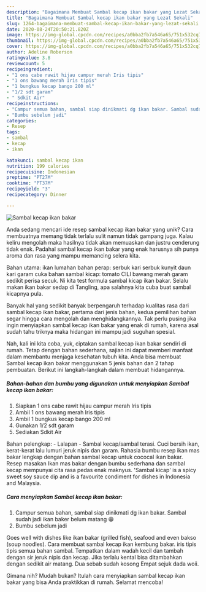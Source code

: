 ```yaml
---
description: "Bagaimana Membuat Sambal kecap ikan bakar yang Lezat Sekali"
title: "Bagaimana Membuat Sambal kecap ikan bakar yang Lezat Sekali"
slug: 1264-bagaimana-membuat-sambal-kecap-ikan-bakar-yang-lezat-sekali
date: 2020-08-24T20:50:21.820Z
image: https://img-global.cpcdn.com/recipes/a0bba2fb7a546a65/751x532cq70/sambal-kecap-ikan-bakar-foto-resep-utama.jpg
thumbnail: https://img-global.cpcdn.com/recipes/a0bba2fb7a546a65/751x532cq70/sambal-kecap-ikan-bakar-foto-resep-utama.jpg
cover: https://img-global.cpcdn.com/recipes/a0bba2fb7a546a65/751x532cq70/sambal-kecap-ikan-bakar-foto-resep-utama.jpg
author: Adeline Roberson
ratingvalue: 3.8
reviewcount: 5
recipeingredient:
- "1 ons cabe rawit hijau campur merah Iris tipis"
- "1 ons bawang merah Iris tipis"
- "1 bungkus kecap bango 200 ml"
- "1/2 sdt garam"
- " Sdkit Air"
recipeinstructions:
- "Campur semua bahan, sambal siap dinikmati dg ikan bakar. Sambal sudah jadi ikan baker belum matang 😁"
- "Bumbu sebelum jadi"
categories:
- Resep
tags:
- sambal
- kecap
- ikan

katakunci: sambal kecap ikan 
nutrition: 199 calories
recipecuisine: Indonesian
preptime: "PT27M"
cooktime: "PT37M"
recipeyield: "3"
recipecategory: Dinner

---
```



![Sambal kecap ikan bakar](https://img-global.cpcdn.com/recipes/a0bba2fb7a546a65/751x532cq70/sambal-kecap-ikan-bakar-foto-resep-utama.jpg)

Anda sedang mencari ide resep sambal kecap ikan bakar yang unik? Cara membuatnya memang tidak terlalu sulit namun tidak gampang juga. Kalau keliru mengolah maka hasilnya tidak akan memuaskan dan justru cenderung tidak enak. Padahal sambal kecap ikan bakar yang enak harusnya sih punya aroma dan rasa yang mampu memancing selera kita.

Bahan utama: ikan lumahan bahan perap: serbuk kari serbuk kunyit daun kari garam cuka bahan sambal kicap: tomato CILI bawang merah garam sedikit perisa secuk. Ni kita test formula sambal kicap ikan bakar. Selalu makan ikan bakar sedap di Tangling, apa salahnya kita cuba buat sambal kicapnya pula.

Banyak hal yang sedikit banyak berpengaruh terhadap kualitas rasa dari sambal kecap ikan bakar, pertama dari jenis bahan, kedua pemilihan bahan segar hingga cara mengolah dan menghidangkannya. Tak perlu pusing jika ingin menyiapkan sambal kecap ikan bakar yang enak di rumah, karena asal sudah tahu triknya maka hidangan ini mampu jadi suguhan spesial.


Nah, kali ini kita coba, yuk, ciptakan sambal kecap ikan bakar sendiri di rumah. Tetap dengan bahan sederhana, sajian ini dapat memberi manfaat dalam membantu menjaga kesehatan tubuh kita. Anda bisa membuat Sambal kecap ikan bakar menggunakan 5 jenis bahan dan 2 tahap pembuatan. Berikut ini langkah-langkah dalam membuat hidangannya.

<!--inarticleads1-->

##### Bahan-bahan dan bumbu yang digunakan untuk menyiapkan Sambal kecap ikan bakar:

1. Siapkan 1 ons cabe rawit hijau campur merah Iris tipis
1. Ambil 1 ons bawang merah Iris tipis
1. Ambil 1 bungkus kecap bango 200 ml
1. Gunakan 1/2 sdt garam
1. Sediakan  Sdkit Air


Bahan pelengkap: - Lalapan - Sambal kecap/sambal terasi. Cuci bersih ikan, kerat-kerat lalu lumuri jeruk nipis dan garam. Rahasia bumbu resep ikan mas bakar lengkap dengan bahan sambal kecap untuk cococal ikan bakar. Resep masakan Ikan mas bakar dengan bumbu sederhana dan sambal kecap mempunyai cita rasa pedas enak maknyus. &#39;Sambal kicap&#39; is a spicy sweet soy sauce dip and is a favourite condiment for dishes in Indonesia and Malaysia. 

<!--inarticleads2-->

##### Cara menyiapkan Sambal kecap ikan bakar:

1. Campur semua bahan, sambal siap dinikmati dg ikan bakar. Sambal sudah jadi ikan baker belum matang 😁
1. Bumbu sebelum jadi


Goes well with dishes like ikan bakar (grilled fish), seafood and even bakso (soup noodles). Cara membuat sambal kecap ikan kembung bakar. iris tipis tipis semua bahan sambal. Tempatkan dalam wadah kecil dan tambah dengan sir jeruk nipis dan kecap. Jika terlalu kental bisa ditambahkan dengan sedikit air matang. Dua sebab sudah kosong Empat sejuk dada woii. 

Gimana nih? Mudah bukan? Itulah cara menyiapkan sambal kecap ikan bakar yang bisa Anda praktikkan di rumah. Selamat mencoba!

